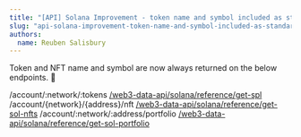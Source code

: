 ```yaml
---
title: "[API] Solana Improvement - token name and symbol included as standard"
slug: "api-solana-improvement-token-name-and-symbol-included-as-standard"
authors:
  name: Reuben Salisbury
---
```


Token and NFT name and symbol are now always returned on the below endpoints. 🎉

/account/:network/:tokens [/web3-data-api/solana/reference/get-spl](/web3-data-api/solana/reference/get-spl)
/account/{network}/{address}/nft [/web3-data-api/solana/reference/get-sol-nfts](/web3-data-api/solana/reference/get-sol-nfts)
/account/:network/:address/portfolio [/web3-data-api/solana/reference/get-sol-portfolio](/web3-data-api/solana/reference/get-sol-portfolio)
